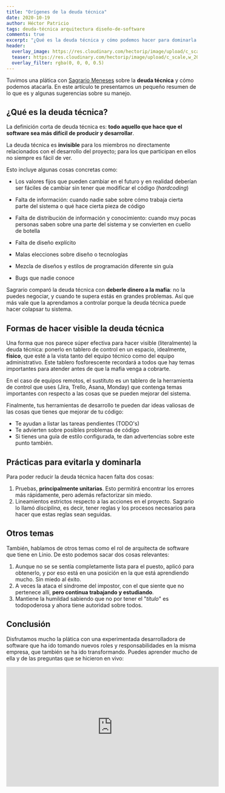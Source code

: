 ```yaml
---
title: "Orígenes de la deuda técnica"
date: 2020-10-19
author: Héctor Patricio
tags: deuda-técnica arquitectura diseño-de-software
comments: true
excerpt: "¿Qué es la deuda técnica y cómo podemos hacer para dominarla al máximo?"
header:
  overlay_image: https://res.cloudinary.com/hectorip/image/upload/c_scale,w_1400/v1585958469/17CDCA65-B853-4433-AE63-AACCFF577A3B_ufg1pl.jpg
  teaser: https://res.cloudinary.com/hectorip/image/upload/c_scale,w_200/v1585958469/17CDCA65-B853-4433-AE63-AACCFF577A3B_ufg1pl.jpg
  overlay_filter: rgba(0, 0, 0, 0.5)
---
```


Tuvimos una plática con [Sagrario Meneses](https://twitter.com/sagmmd) sobre la **deuda técnica** y cómo podemos atacarla. En este artículo te presentamos un pequeño resumen de lo que es y algunas sugerencias sobre su manejo.

## ¿Qué es la deuda técnica?

La definición corta de deuda técnica es: **todo aquello que hace que el software sea más difícil de producir y desarrollar**.

La deuda técnica es **invisible** para los miembros no directamente relacionados con el desarrollo del proyecto; para los que participan en ellos no siempre es fácil de ver.

Esto incluye algunas cosas concretas como:

- Los valores fijos que pueden cambiar en el futuro y en realidad deberían ser fáciles de cambiar sin tener que modificar el código (_hardcoding_)

- Falta de información: cuando nadie sabe sobre cómo trabaja cierta parte del sistema o qué hace cierta pieza de código

- Falta de distribución de información y conocimiento: cuando muy pocas personas saben sobre una parte del sistema y se convierten en cuello de botella

- Falta de diseño explícito

- Malas elecciones sobre diseño o tecnologías

- Mezcla de diseños y estilos de programación diferente sin guía

- Bugs que nadie conoce

Sagrario comparó la deuda técnica con **deberle dinero a la mafia**: no la puedes negociar, y cuando te supera estás en grandes problemas. Así que más vale que la aprendamos a controlar porque la deuda técnica puede hacer colapsar tu sistema.

## Formas de hacer visible la deuda técnica

Una forma que nos parece súper efectiva para hacer visible (literalmente) la deuda técnica: ponerlo en tablero de control en un espacio, idealmente, **físico**, que esté a la vista tanto del equipo técnico como del equipo administrativo. Este tablero fosforescente recordará a todos que hay temas importantes para atender antes de que la mafia venga a cobrarte.

En el caso de equipos remotos, el sustituto es un tablero de la herramienta de control que uses (Jira, Trello, Asana, Monday) que contenga temas importantes con respecto a las cosas que se pueden mejorar del sistema.

Finalmente, tus herramientas de desarrollo te pueden dar ideas valiosas de las cosas que tienes que mejorar de tu código:

- Te ayudan a listar las tareas pendientes (TODO's)
- Te advierten sobre posibles problemas de código
- Si tienes una guía de estilo configurada, te dan advertencias sobre este punto también.

## Prácticas para evitarla y dominarla

Para poder reducir la deuda técnica hacen falta dos
cosas:

1. Pruebas, **principalmente unitarias**. Esto permitirá encontrar los errores más rápidamente, pero además refactorizar sin miedo.
2. Lineamientos estrictos respecto a las acciones en el proyecto. Sagrario lo llamó _disciplina_, es decir, tener reglas y los procesos necesarios para hacer que estas reglas sean seguidas.

## Otros temas

También, hablamos de otros temas como el rol de arquitecta de software que tiene en Linio. De esto podemos sacar dos cosas relevantes:

1. Aunque no se se sentía completamente lista para el puesto, aplicó para obtenerlo, y por eso está en una posición en la que está aprendiendo mucho. Sin miedo al éxito.
2. A veces la ataca el síndrome del impostor, con el que siente que no pertenece allí, **pero continua trabajando y estudiando**.
3. Mantiene la humildad sabiendo que no por tener el "_título_" es todopoderosa y ahora tiene autoridad sobre todos.

## Conclusión

Disfrutamos mucho la plática con una experimentada desarrolladora de software que ha ido tomando nuevos roles y responsabilidades en la misma empresa, que también se ha ido transformando. Puedes aprender mucho de ella y de las preguntas que se hicieron en vivo:

<iframe width="560" height="315" src="https://www.youtube.com/embed/7E_xzjMwZMU" frameborder="0" allow="accelerometer; autoplay; clipboard-write; encrypted-media; gyroscope; picture-in-picture" allowfullscreen></iframe>
